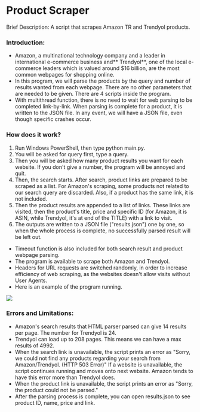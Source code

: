 # Product Scraper
Brief Description: A script that scrapes Amazon TR and Trendyol products.

<h3>Introduction:</h3>
<ul>
<li>Amazon, a multinational technology company and a leader in international e-commerce business and** Trendyol**, one of the local e-commerce leaders which is valued around $16 billion, are the most common webpages for shopping online.</li>
<li>In this program, we will parse the products by the query and number of results wanted from each webpage. There are no other parameters that are needed to be given. There are 4 scripts inside the program.</li>
<li>With multithread function, there is no need to wait for web parsing to be completed link-by-link. When parsing is complete for a product, it is written to the JSON file. In any event, we will have a JSON file, even though specific crashes occur.</li>
</ul>

<h3>How does it work?</h3>
<ol>
<li>Run Windows PowerShell, then type python main.py.</li>
<li>You will be asked for query first, type a query.</li>
<li>Then you will be asked how many product results you want for each website. If you don&#39;t give a number, the program will be annoyed and quit.</li>
<li>Then, the search starts. After search, product links are prepared to be scraped as a list. For Amazon&#39;s scraping, some products not related to our search query are discarded. Also, if a product has the same link, it is not included.</li>
<li>Then the product results are appended to a list of links. These links are visited, then the product&#39;s title, price and specific ID (for Amazon, it is ASIN, while Trendyol, it&#39;s at end of the TITLE) with a link to visit.</li>
<li>The outputs are written to a JSON file (&quot;results.json&quot;) one by one, so when the whole process is complete, no successfully parsed result will be left out.</li>
</ol>

<ul>
<li>Timeout function is also included for both search result and product webpage parsing.</li>
<li>The program is available to scrape both Amazon and Trendyol.</li>
<li>Headers for URL requests are switched randomly, in order to increase efficiency of web scraping, as the websites doesn&#39;t allow visits without User Agents.</li>
<li>Here is an example of the program running.</li>
</ul>

![](https://i.imgur.com/rxefnCW.png)

<h3>Errors and Limitations:</h3>
<ul>
<li>Amazon&#39;s search results that HTML parser parsed can give 14 results per page. The number for Trendyol is 24.</li>
<li>Trendyol can load up to 208 pages. This means we can have a max results of 4992.</li>
<li>When the search link is unavailable, the script prints an error as &quot;Sorry, we could not find any products regarding your search from Amazon/Trendyol. (HTTP 503 Error)&quot; If a website is unavailable, the script continues running and moves onto next website. Amazon tends to have this error more than Trendyol does.</li>
<li>When the product link is unavailable, the script prints an error as &quot;Sorry, the product could not be parsed.&quot;</li>
<li>After the parsing process is complete, you can open results.json to see product ID, name, price and link.</li>
</ul>
